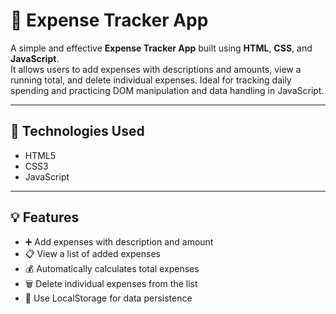 # 💸 Expense Tracker App

A simple and effective **Expense Tracker App** built using **HTML**, **CSS**, and **JavaScript**.  
It allows users to add expenses with descriptions and amounts, view a running total, and delete individual expenses. Ideal for tracking daily spending and practicing DOM manipulation and data handling in JavaScript.

---

## 🧰 Technologies Used

- HTML5
- CSS3
- JavaScript

---

## 💡 Features

- ➕ Add expenses with description and amount
- 📋 View a list of added expenses
- 💰 Automatically calculates total expenses
- 🗑️ Delete individual expenses from the list
- 💾 Use LocalStorage for data persistence
